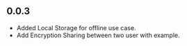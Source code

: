 ## 0.0.3

* Added Local Storage for offline use case.
* Add Encryption Sharing between two user with example.
